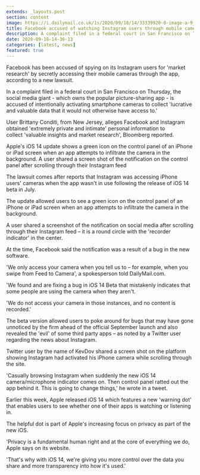 ```yaml
---
extends: _layouts.post
section: content
image: https://i.dailymail.co.uk/1s/2020/09/18/14/33339920-0-image-a-9_1600435535109.jpg 
title: Facebook accused of watching Instagram users through mobile cameras 
description: A complaint filed in a federal court in San Francisco on Thursday, claims Instagram intentionally activated smartphone cameras to collect lucrative and valuable data from users. 
date: 2020-09-18-14-36-13 
categories: [latest, news] 
featured: true 
--- 
```

Facebook has been accused of spying on its Instagram users for 'market research' by secretly accessing their mobile cameras through the app, according to a new lawsuit. 

In a complaint filed in a federal court in San Francisco on Thursday, the social media giant - which owns the popular picture-sharing app - is accused of intentionally activating smartphone cameras to collect 'lucrative and valuable data that it would not otherwise have access to.' 

User Brittany Conditi, from New Jersey, alleges Facebook and Instagram obtained 'extremely private and intimate' personal information to collect 'valuable insights and market research', Bloomberg reported.   

Apple's iOS 14 update shows a green icon on the control panel of an iPhone or iPad screen when an app attempts to infiltrate the camera in the background. A user shared a screen shot of the notification on the control panel after scrolling through their Instagram feed 

The lawsuit comes after reports that Instagram was accessing iPhone users' cameras when the app wasn't in use following the release of iOS 14 beta in July. 

The update allowed users to see a green icon on the control panel of an iPhone or iPad screen when an app attempts to infiltrate the camera in the background.

A user shared a screenshot of the notification on social media after scrolling through their Instagram feed – it is a round circle with the 'recorder indicator' in the center. 

At the time, Facebook said the notification was a result of a bug in the new software. 

 'We only access your camera when you tell us to – for example, when you swipe from Feed to Camera', a spokesperson told DailyMail.com. 

'We found and are fixing a bug in iOS 14 Beta that mistakenly indicates that some people are using the camera when they aren't. 

'We do not access your camera in those instances, and no content is recorded.' 

The beta version allowed users to poke around for bugs that may have gone unnoticed by the firm ahead of the official September launch and also revealed the 'evil' of some third party apps – as noted by a Twitter user regarding the news about Instagram.



Twitter user by the name of KevDov shared a screen shot on the platform showing Instagram had activated his iPhone camera while scrolling through the site.

'Casually browsing Instagram when suddenly the new iOS 14 camera/microphone indicator comes on. Then control panel ratted out the app behind it. This is going to change things,' he wrote in a tweet.

Earlier this week, Apple released iOS 14 which features a new 'warning dot' that enables users to see whether one of their apps is watching or listening in.

The helpful dot is part of Apple's increasing focus on privacy as part of the new iOS.

'Privacy is a fundamental human right and at the core of everything we do, Apple says on its website.

'That's why with iOS 14, we're giving you more control over the data you share and more transparency into how it's used.' 

